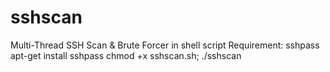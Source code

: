 # sshscan
Multi-Thread SSH Scan &amp; Brute Forcer in shell script
Requirement: sshpass
apt-get install sshpass
chmod +x sshscan.sh; ./sshscan
